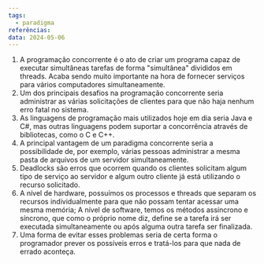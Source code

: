 ```yaml
---
tags:
  - paradigma
referências: 
data: 2024-05-06
---
```

1) A programação concorrente é o ato de criar um programa capaz de executar simultâneas tarefas de forma "simultânea" divididos em threads. Acaba sendo muito importante na hora de fornecer serviços para vários computadores simultaneamente.
2) Um dos principais desafios na programação concorrente seria administrar as várias solicitações de clientes para que não haja nenhum erro fatal no sistema.
3) As linguagens de programação mais utilizados hoje em dia seria Java e C#, mas outras linguagens podem suportar a concorrência através de bibliotecas, como o C e C++.
4) A principal vantagem de um paradigma concorrente seria a possibilidade de, por exemplo, várias pessoas administrar a mesma pasta de arquivos de um servidor simultaneamente.
5) Deadlocks são erros que ocorrem quando os clientes solicitam algum tipo de serviço ao servidor e algum outro cliente já está utilizando o recurso solicitado.
6) A nível de hardware, possuímos os processos e threads que separam os recursos individualmente para que não possam tentar acessar uma mesma memória; A nível de software, temos os métodos assíncrono e síncrono, que como o próprio nome diz, define se a tarefa irá ser executada simultaneamente ou após alguma outra tarefa ser finalizada.
7) Uma forma de evitar esses problemas seria de certa forma o programador prever os possíveis erros e tratá-los para que nada de errado aconteça.
